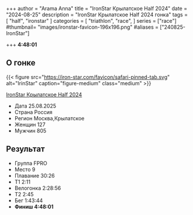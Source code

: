 +++
author = "Arama Anna"
title = "IronStar Крылатское Half 2024"
date = "2024-08-25"
description = "IronStar Крылатское Half 2024 гонка"
tags = [
    "half",
    "ironstar"
]
categories = [
    "triathlon",
    "race",
]
series = ["race"]
#thumbnail= "images/ironstar-favicon-196x196.png"
#aliases = ["240825-IronStar"]

+++
**4:48:01**



<!--more-->

## О гонке
{{< figure src="https://iron-star.com/favicon/safari-pinned-tab.svg" alt="IrinStar" caption="figure-medium" class="medium" >}}


[IronStar Крылатское Half 2024](https://tristats.ru/result/ironstar/krylatskoe/half/2024)

- Дата  25.08.2025
- Страна  Россия 
- Регион  Москва,Крылатское
- Женщин  127
- Мужчин  805

## Результат

- Группа FPRO 
- Место 9 
- Плавание 30:26
- Т1 2:11 
- Велогонка 2:28:56 
- Т2 2:45 
- Бег 1:43:44 
- **Финиш 4:48:01**

